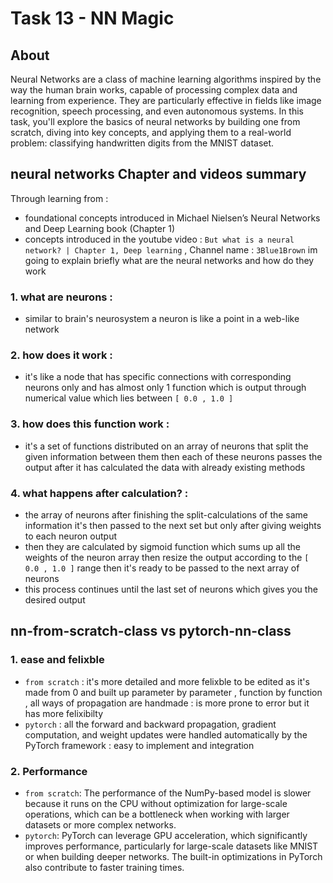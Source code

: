 # Task 13 - NN Magic


## **About**

Neural Networks are a class of machine learning algorithms inspired by the way
the human brain works, capable of processing complex data and learning from
experience. They are particularly effective in fields like image recognition,
speech processing, and even autonomous systems. In this task, you'll explore
the basics of neural networks by building one from scratch, diving into key
concepts, and applying them to a real-world problem: classifying handwritten
digits from the MNIST dataset.

## **neural networks Chapter and videos summary**
Through learning from :
- foundational concepts introduced in Michael Nielsen’s Neural Networks and Deep Learning book (Chapter 1)
- concepts introduced in the youtube video : `But what is a neural network? | Chapter 1, Deep learning` , Channel name : `3Blue1Brown`
im going to explain briefly what are the neural networks and how do they work
### 1. what are neurons :
- similar to brain's neurosystem a neuron is like a point in a web-like network 
### 2. how does it work :
- it's like a node that has specific connections with corresponding neurons only and has almost only 1 function which is output through numerical value which lies between `[ 0.0 , 1.0 ]`
### 3. how does this function work :
- it's a set of functions distributed on an array of neurons that split the given information between them then each of these neurons passes the output after it has calculated the data with already existing methods
### 4. what happens after calculation? :
- the array of neurons after finishing the split-calculations of the same information it's then passed to the next set but only after giving weights to each neuron output 
- then they are calculated by sigmoid function which sums up all the weights of the neuron array then resize the output according to the `[ 0.0 , 1.0 ]` range then it's ready to be passed to the next array of neurons
- this process continues until the last set of neurons which gives you the desired output


## **nn-from-scratch-class vs pytorch-nn-class**
### 1. ease and felixble
- `from scratch` : it's more detailed and more felixble to be edited as it's made from 0 and built up parameter by parameter , function by function , all ways of propagation are handmade : is more prone to error but it has more felixibilty
- `pytorch` : all the forward and backward propagation, gradient computation, and weight updates were handled automatically by the PyTorch framework : easy to implement and integration
### 2. Performance
- `from scratch`: The performance of the NumPy-based model is slower because it runs on the CPU without optimization for large-scale operations, which can be a bottleneck when working with larger datasets or more complex networks.
- `pytorch`: PyTorch can leverage GPU acceleration, which significantly improves performance, particularly for large-scale datasets like MNIST or when building deeper networks. The built-in optimizations in PyTorch also contribute to faster training times.
